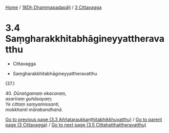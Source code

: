 
[Home](/) / [18Dh Dhammapadapāḷi](...md) / [3 Cittavagga](../18Dh/3.md)

# 3.4 Saṃgharakkhitabhāgineyyattheravatthu

* Cittavagga

* Saṃgharakkhitabhāgineyyattheravatthu

(37.)

40\. _Dūraṅgamaṃ ekacaraṃ,_  
_asarīraṃ guhāsayaṃ;_  
_Ye cittaṃ saṃyamissanti,_  
_mokkhanti mārabandhanā._  


[Go to previous page (3.3 Aññataraukkaṇṭhitabhikkhuvatthu)](3.3.md) / [Go to parent page (3 Cittavagga)](../18Dh/3.md) / [Go to next page (3.5 Cittahatthattheravatthu)](3.5.md)


